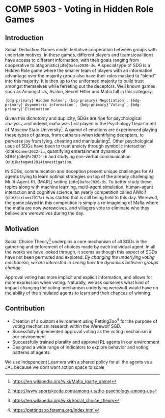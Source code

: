 # COMP 5903 - Voting in Hidden Role Games

## Introduction

Social Deduction Games model tentative cooperation between groups with uncertain motives. In these games, different players and teams/coalitions have access to different information, with their goals ranging from cooperative to atagonistic{cite}`Dafoe2020-ds`. A special type of SDG is a Hidden Role game where the smaller team of players with an information advantage over the majority group also have their roles masked to "blend" into this majority. It is then up to the uniformed majority to build trust amongst themselves while ferreting out the deceptors. Well known games such as Amongst Us, Avalon, Secret Hitler and Mafia fall in this category. 

```{admonition} Mechanisms employed in Mafia/Werewolf
{bdg-primary}`Hidden Roles`, {bdg-primary}`Negotiation`, {bdg-primary}`Asymmetric information`, {bdg-primary}`Voting`, {bdg-primary}`Elimination`
```
Given this dichotomy and duplicity, SDGs are ripe for psychological analysis, and indeed, mafia was first played in the Psychology Department of Moscow State University[^mafia-wikipedia]. A gamut of emotions are experienced playing these types of games, from catharsis when identifying deceptors, to perverse joy from lying, cheating and manipulating[^amongst-us-article]. Other psychological uses of SDGs have been to treat anxiety through symbolic interaction {cite}`Conner2022-iu`, quantifying entertainment dynamics of SDGs{cite}`Ri2022-ih` and studying non-verbal communication {cite}`katagami2014investigation`.


IN SDGs, communication and deception present unique challenges for AI agents trying to learn optimal strategies on top of the already challenging Multi-Agent-RL (MARL) setting {cite}`Dafoe2020-ds`. To better study these topics along with machine learning, multi-agent simulation, human-agent interaction and cognitive science, an yearly competition called AIWolf {cite}`toriumi2017ai` was started that is still being held to this day. Werewolf, the game played in this competition is simply a re-imagining of Mafia where the mafia are now werewolves, and villagers vote to eliminate who they believe are werewolves during the day.

## Motivation

Social Choice Theory[^soc-choice] underpins a core mechanism of all SGDs in the gathering and enforcment of choices made by each individual agent. In all the works we have looked through, it seems as though this aspect of SGDs have not been permuted and explored. *By changing the underlying voting mechanism, we are interested in seeing how the dynamics between groups change*

Approval voting has more implicit and explicit information, and allows for more expression when voting. Naturally, we ask ourselves what kind of impact changing the voting mechanism underlying werewolf would have on the ability of the simulated agents to learn and their chances of winning.

## Contribution

- Creation of a custom environment using PettingZoo[^petting-zoo] for the purpose of voting mechanism research within the Werewolf SGD. 
- Sucessfully implemented approval voting as the voting mechanism in our environment
- Successfully trained plurality and approval RL agents in our environment
- Designed a wide range of indicators to explore behavior and voting patterns of agents

We use Independent Learners with a shared policy for all the agents vs a JAL because we  dont want action space to scale


[^mafia-wikipedia]: https://en.wikipedia.org/wiki/Mafia_(party_game)
[^amongst-us-article]: https://www.sportskeeda.com/among-us/the-psychology-among-us
[^soc-choice]: https://en.wikipedia.org/wiki/Social_choice_theory
[^petting-zoo]: https://pettingzoo.farama.org/index.html